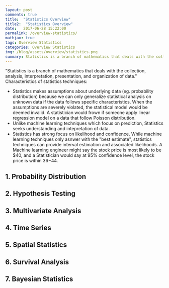 ```yaml
---
layout: post
comments: true
title:  "Statistics Overview"
title2:  "Statistics Overview"
date:   2017-06-28 15:22:00
permalink: /overview-statistics/
mathjax: true
tags: Overview Statistics
categories: Overview Statistics
img: /blog/assets/overview/statistics.png
summary: Statistics is a branch of mathematics that deals with the collection, analysis, interpretation, presentation, and organization of data...
---
```



"Statistics is a branch of mathematics that deals with the collection, analysis, interpretation, presentation, and organization of data."
Characteristics of statistics techniques:
* Statistics makes assumptions about underlying data (eg. probability distribution) because we can only generalize statistical analysis on unknown data if the data follows specific characteristics. When the assumptions are severely violated, the statistical model would be deemed invalid. A statistician would frown if someone apply linear regression model on a data that follow Poisson distribution.
* Unlike machine learning techniques which focus on prediction, Statistics seeks understanding and intepretation of data.
* Statistics has strong focus on likelihood and confidence. While machine learning techniques only asnwer with the "best estimate", statistics techniques can provide interval estimation and associated likelihoods. A Machine learning engineer might say the stock price is most likely to be $40, and a Statistician would say at 95% confidence level, the stock price is within $36-$44.

## 1. Probability Distribution

## 2. Hypothesis Testing

## 3. Multivariate Analysis

## 4. Time Series

## 5. Spatial Statistics

## 6. Survival Analysis

## 7. Bayesian Statistics

